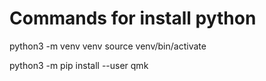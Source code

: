 # Commands for install python
python3 -m venv venv
source venv/bin/activate

python3 -m pip install --user qmk
